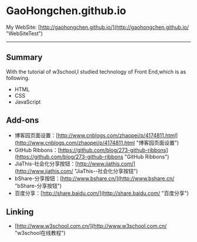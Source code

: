 # GaoHongchen.github.io

My WebSite:
[http://gaohongchen.github.io/](http://gaohongchen.github.io/ "WebSiteTest")

----------

## Summary
With the tutorial of w3school,I studied technology of Front End,which is as following.

* HTML 
* CSS 
* JavaScript

## Add-ons
* 博客园页面设置：[http://www.cnblogs.com/zhaopei/p/4174811.html](http://www.cnblogs.com/zhaopei/p/4174811.html "博客园页面设置")
* GitHub Ribbons：[https://github.com/blog/273-github-ribbons](https://github.com/blog/273-github-ribbons "GitHub Ribbons")
* JiaThis-社会化分享按钮：[http://www.jiathis.com/](http://www.jiathis.com/ "JiaThis--社会化分享按钮")
* bShare-分享按钮：[http://www.bshare.cn/](http://www.bshare.cn/ "bShare-分享按钮")
* 百度分享：[http://share.baidu.com/](http://share.baidu.com/ "百度分享")

## Linking
* [http://www.w3school.com.cn/](http://www.w3school.com.cn/ "w3school在线教程")